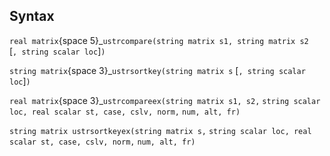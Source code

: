 ## Syntax

`real matrix`<span options="5">{space
5}_`ustrcompare(string matrix s1, string matrix s2`  
\[`, string scalar loc`\]`)`

`string matrix`<span options="3">{space
3}_`ustrsortkey(string matrix s` \[`, string scalar loc`\]`)`

`real matrix`<span options="3">{space
3}_`ustrcompareex(string matrix s1, s2,`
`string scalar loc, real scalar st, case, cslv, norm,`
`num, alt, fr)`

`string matrix ustrsortkeyex(string matrix s,`
`string scalar loc, real scalar st, case, cslv, norm,`
`num, alt, fr)`
